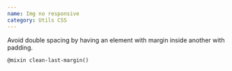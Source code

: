```yaml
---
name: Img no responsive
category: Utils CSS
---
```


Avoid double spacing by having an element with margin inside another with padding.

```
@mixin clean-last-margin()
```
